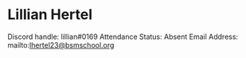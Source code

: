 # Lillian Hertel

Discord handle: lillian#0169
Attendance Status: Absent
Email Address: mailto:lhertel23@bsmschool.org